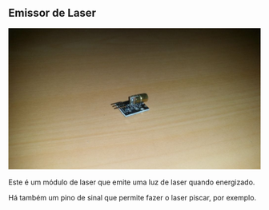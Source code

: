## Emissor de Laser

![alt text](img/1.jpg)

Este é um módulo de laser que emite uma luz de laser quando energizado.

Há também um pino de sinal que permite fazer o laser piscar, por exemplo.